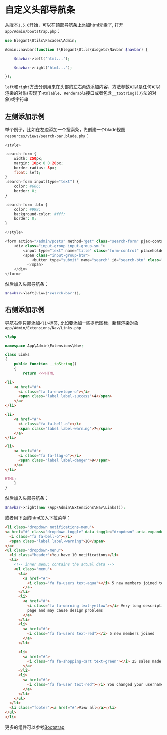 # 自定义头部导航条

从版本`1.5.6`开始，可以在顶部导航条上添加html元素了, 打开`app/Admin/bootstrap.php`：

```php
use Elegant\Utils\Facades\Admin;

Admin::navbar(function (\Elegant\Utils\Widgets\Navbar $navbar) {

    $navbar->left('html...');

    $navbar->right('html...');

});
```

`left`和`right`方法分别用来在头部的左右两边添加内容，方法参数可以是任何可以渲染的对象(实现了`Htmlable`、`Renderable`接口或者包含`__toString()`方法的对象)或字符串

## 左侧添加示例

举个例子，比如在左边添加一个搜索条，先创建一个blade视图`resources/views/search-bar.blade.php`：

```php
<style>

.search-form {
    width: 250px;
    margin: 10px 0 0 20px;
    border-radius: 3px;
    float: left;
}
.search-form input[type="text"] {
    color: #666;
    border: 0;
}

.search-form .btn {
    color: #999;
    background-color: #fff;
    border: 0;
}

</style>

<form action="/admin/posts" method="get" class="search-form" pjax-container>
    <div class="input-group input-group-sm ">
        <input type="text" name="title" class="form-control" placeholder="Search...">
        <span class="input-group-btn">
            <button type="submit" name="search" id="search-btn" class="btn btn-flat"><i class="fa fa-search"></i></button>
          </span>
    </div>
</form>
```

然后加入头部导航条：

```php
$navbar->left(view('search-bar'));
```

## 右侧添加示例

导航右侧只能添加`<li>`标签, 比如要添加一些提示图标，新建渲染对象`app/Admin/Extensions/Nav/Links.php`

```php
<?php

namespace App\Admin\Extensions\Nav;

class Links
{
    public function __toString()
    {
        return <<<HTML

<li>
    <a href="#">
      <i class="fa fa-envelope-o"></i>
      <span class="label label-success">4</span>
    </a>
</li>

<li>
    <a href="#">
      <i class="fa fa-bell-o"></i>
      <span class="label label-warning">7</span>
    </a>
</li>

<li>
    <a href="#">
      <i class="fa fa-flag-o"></i>
      <span class="label label-danger">9</span>
    </a>
</li>

HTML;
    }
}
```

然后加入头部导航条：

```php
$navbar->right(new \App\Admin\Extensions\Nav\Links());
```

或者用下面的html加入下拉菜单：

```html
<li class="dropdown notifications-menu">
<a href="#" class="dropdown-toggle" data-toggle="dropdown" aria-expanded="false">
  <i class="fa fa-bell-o"></i>
  <span class="label label-warning">10</span>
</a>
<ul class="dropdown-menu">
  <li class="header">You have 10 notifications</li>
  <li>
    <!-- inner menu: contains the actual data -->
    <ul class="menu">
      <li>
        <a href="#">
          <i class="fa fa-users text-aqua"></i> 5 new members joined today
        </a>
      </li>
      <li>
        <a href="#">
          <i class="fa fa-warning text-yellow"></i> Very long description here that may not fit into the
          page and may cause design problems
        </a>
      </li>
      <li>
        <a href="#">
          <i class="fa fa-users text-red"></i> 5 new members joined
        </a>
      </li>

      <li>
        <a href="#">
          <i class="fa fa-shopping-cart text-green"></i> 25 sales made
        </a>
      </li>
      <li>
        <a href="#">
          <i class="fa fa-user text-red"></i> You changed your username
        </a>
      </li>
    </ul>
  </li>
  <li class="footer"><a href="#">View all</a></li>
</ul>
</li>
```

更多的组件可以参考[Bootstrap](https://getbootstrap.com/)
